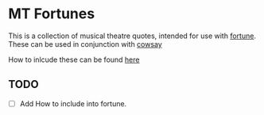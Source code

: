 # MT Fortunes

This is a collection of musical theatre quotes, intended for use with [fortune](<https://en.wikipedia.org/wiki/Fortune_(Unix)>). These can be used in conjunction with [cowsay](https://en.wikipedia.org/wiki/Cowsay)

How to inlcude these can be found [here](https://askubuntu.com/questions/36523/creating-a-fortunes-file)

## TODO

-[ ] Add How to include into fortune.
